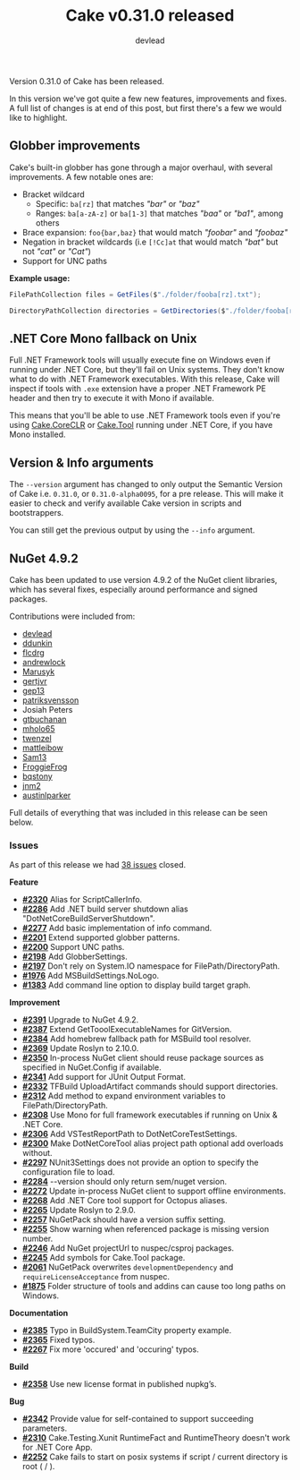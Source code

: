 ﻿---
title: Cake v0.31.0 released
category: Release Notes
author: devlead
---

Version 0.31.0 of Cake has been released.

In this version we've got quite a few new features, improvements and fixes.  A full list of changes is at end of this post, but first there's a few we would like to highlight.


## Globber improvements

Cake's built-in globber has gone through a major overhaul, with several improvements.  A few notable ones are:

* Bracket wildcard
  - Specific: `ba[rz]` that matches _"bar"_ or _"baz"_
  - Ranges: `ba[a-zA-z]` or `ba[1-3]` that matches _"baa"_ or _"ba1"_, among others
* Brace expansion: `foo{bar,baz}` that would match _"foobar"_ and _"foobaz"_
* Negation in bracket wildcards (i.e `[!Cc]at` that would match _"bat"_ but not _"cat"_ or _"Cat"_)
* Support for UNC paths

**Example usage:**

```csharp
FilePathCollection files = GetFiles($"./folder/fooba[rz].txt");

DirectoryPathCollection directories = GetDirectories($"./folder/fooba[rz]");
```


## .NET Core Mono fallback on Unix

Full .NET Framework tools will usually execute fine on Windows even if running under .NET Core, but they'll fail on Unix systems.  They don't know what to do with .NET Framework executables. With this release, Cake will inspect if tools with `.exe` extension have a proper .NET Framework PE header and then try to execute it with Mono if available.

This means that you'll be able to use .NET Framework tools even if you're using [Cake.CoreCLR](https://www.nuget.org/packages/Cake.CoreCLR) or [Cake.Tool](https://www.nuget.org/packages/Cake.Tool) running under .NET Core, if you have Mono installed.


## Version & Info arguments

The `--version` argument has changed to only output the Semantic Version of Cake i.e. `0.31.0`, or `0.31.0-alpha0095`, for a pre release.
This will make it easier to check and verify available Cake version in scripts and bootstrappers.

You can still get the previous output by using the `--info` argument. 


## NuGet 4.9.2

Cake has been updated to use version 4.9.2 of the NuGet client libraries, which has several fixes, especially around performance and signed packages.


Contributions were included from:

- [devlead](https://github.com/devlead)
- [ddunkin](https://github.com/ddunkin)
- [flcdrg](https://github.com/flcdrg)
- [andrewlock](https://github.com/andrewlock)
- [Marusyk](https://github.com/Marusyk)
- [gertjvr](https://github.com/gertjvr)
- [gep13](https://github.com/gep13)
- [patriksvensson](https://github.com/patriksvensson)
- Josiah Peters
- [gtbuchanan](https://github.com/gtbuchanan)
- [mholo65](https://github.com/mholo65)
- [twenzel](https://github.com/twenzel)
- [mattleibow](https://github.com/mattleibow)
- [Sam13](https://github.com/Sam13)
- [FroggieFrog](https://github.com/FroggieFrog)
- [bqstony](https://github.com/bqstony)
- [jnm2](https://github.com/jnm2)
- [austinlparker](https://github.com/austinlparker)

Full details of everything that was included in this release can be seen below.

<!--excerpt-->

### Issues

As part of this release we had [38 issues](https://github.com/cake-build/cake/milestone/54?closed=1) closed.

__Feature__

- [__#2320__](https://github.com/cake-build/cake/issues/2320) Alias for ScriptCallerInfo.
- [__#2286__](https://github.com/cake-build/cake/issues/2286) Add .NET build server shutdown alias "DotNetCoreBuildServerShutdown".
- [__#2277__](https://github.com/cake-build/cake/issues/2277) Add basic implementation of info command.
- [__#2201__](https://github.com/cake-build/cake/issues/2201) Extend supported globber patterns.
- [__#2200__](https://github.com/cake-build/cake/issues/2200) Support UNC paths.
- [__#2198__](https://github.com/cake-build/cake/issues/2198) Add GlobberSettings.
- [__#2197__](https://github.com/cake-build/cake/issues/2197) Don't rely on System.IO namespace for FilePath/DirectoryPath.
- [__#1976__](https://github.com/cake-build/cake/issues/1976) Add MSBuildSettings.NoLogo.
- [__#1383__](https://github.com/cake-build/cake/issues/1383) Add command line option to display build target graph.

__Improvement__

- [__#2391__](https://github.com/cake-build/cake/issues/2391) Upgrade to NuGet 4.9.2.
- [__#2387__](https://github.com/cake-build/cake/issues/2387) Extend GetTooolExecutableNames for GitVersion.
- [__#2384__](https://github.com/cake-build/cake/issues/2384) Add homebrew fallback path for MSBuild tool resolver.
- [__#2369__](https://github.com/cake-build/cake/issues/2369) Update Roslyn to 2.10.0.
- [__#2350__](https://github.com/cake-build/cake/issues/2350) In-process NuGet client should reuse package sources as specified in NuGet.Config if available.
- [__#2341__](https://github.com/cake-build/cake/issues/2341) Add support for JUnit Output Format.
- [__#2332__](https://github.com/cake-build/cake/issues/2332) TFBuild UploadArtifact commands should support directories.
- [__#2312__](https://github.com/cake-build/cake/issues/2312) Add method to expand environment variables to FilePath/DirectoryPath.
- [__#2308__](https://github.com/cake-build/cake/issues/2308) Use Mono for full framework executables if running on Unix & .NET Core.
- [__#2306__](https://github.com/cake-build/cake/issues/2306) Add VSTestReportPath to DotNetCoreTestSettings.
- [__#2300__](https://github.com/cake-build/cake/issues/2300) Make DotNetCoreTool alias project path optional add overloads without.
- [__#2297__](https://github.com/cake-build/cake/issues/2297) NUnit3Settings does not provide an option to specify the configuration file to load.
- [__#2284__](https://github.com/cake-build/cake/issues/2284) --version should only return sem/nuget version.
- [__#2272__](https://github.com/cake-build/cake/issues/2272) Update in-process NuGet client to support offline environments.
- [__#2268__](https://github.com/cake-build/cake/issues/2268) Add .NET Core tool support for Octopus aliases.
- [__#2265__](https://github.com/cake-build/cake/issues/2265) Update Roslyn to 2.9.0.
- [__#2257__](https://github.com/cake-build/cake/issues/2257) NuGetPack should have a version suffix setting.
- [__#2255__](https://github.com/cake-build/cake/issues/2255) Show warning when referenced package is missing version number.
- [__#2246__](https://github.com/cake-build/cake/issues/2246) Add NuGet projectUrl to nuspec/csproj packages.
- [__#2245__](https://github.com/cake-build/cake/issues/2245) Add symbols for Cake.Tool package.
- [__#2061__](https://github.com/cake-build/cake/issues/2061) NuGetPack overwrites `developmentDependency` and `requireLicenseAcceptance` from nuspec.
- [__#1875__](https://github.com/cake-build/cake/issues/1875) Folder structure of tools and addins can cause too long paths on Windows.

__Documentation__

- [__#2385__](https://github.com/cake-build/cake/issues/2385) Typo in BuildSystem.TeamCity property example.
- [__#2365__](https://github.com/cake-build/cake/pull/2365) Fixed typos.
- [__#2267__](https://github.com/cake-build/cake/issues/2267) Fix more 'occured' and 'occuring' typos.

__Build__

- [__#2358__](https://github.com/cake-build/cake/issues/2358) Use new license format in published nupkg’s.

__Bug__

- [__#2342__](https://github.com/cake-build/cake/issues/2342) Provide value for self-contained to support succeeding parameters.
- [__#2310__](https://github.com/cake-build/cake/issues/2310) Cake.Testing.Xunit RuntimeFact and RuntimeTheory doesn't work for .NET Core App.
- [__#2252__](https://github.com/cake-build/cake/issues/2252) Cake fails to start on posix systems if script / current directory is root ( / ).
